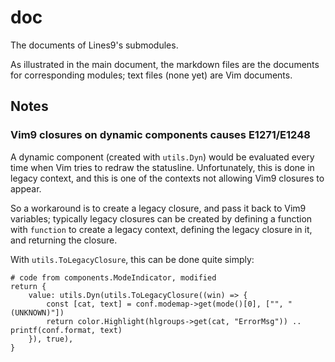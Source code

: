# doc

The documents of Lines9's submodules.

As illustrated in the main document, the markdown files are the documents for corresponding modules;
text files (none yet) are Vim documents.

## Notes

### Vim9 closures on dynamic components causes E1271/E1248

A dynamic component (created with `utils.Dyn`) would be evaluated every time when Vim tries to redraw the statusline.
Unfortunately, this is done in legacy context, and this is one of the contexts not allowing Vim9 closures to appear.

So a workaround is to create a legacy closure, and pass it back to Vim9 variables;
typically legacy closures can be created by defining a function with `function` to create a legacy context,
defining the legacy closure in it, and returning the closure.

With `utils.ToLegacyClosure`, this can be done quite simply:

``` vim
# code from components.ModeIndicator, modified
return {
    value: utils.Dyn(utils.ToLegacyClosure((win) => {
        const [cat, text] = conf.modemap->get(mode()[0], ["", "(UNKNOWN)"])
        return color.Highlight(hlgroups->get(cat, "ErrorMsg")) .. printf(conf.format, text)
    }), true),
}
```

